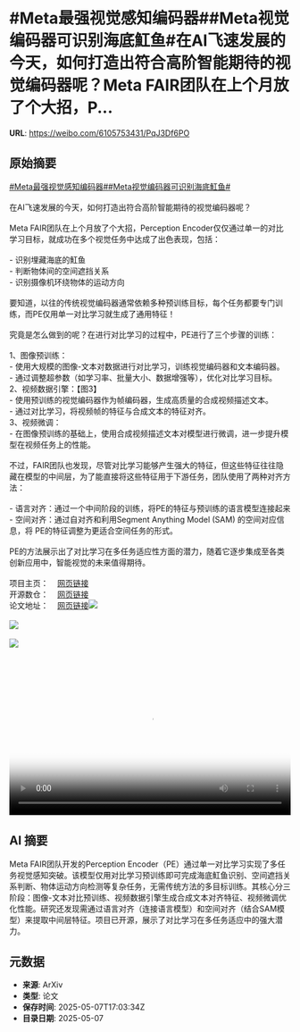 # #Meta最强视觉感知编码器##Meta视觉编码器可识别海底魟鱼#在AI飞速发展的今天，如何打造出符合高阶智能期待的视觉编码器呢？Meta FAIR团队在上个月放了个大招，P...

**URL**: https://weibo.com/6105753431/PqJ3Df6PO

## 原始摘要

<a href="https://m.weibo.cn/search?containerid=231522type%3D1%26t%3D10%26q%3D%23Meta%E6%9C%80%E5%BC%BA%E8%A7%86%E8%A7%89%E6%84%9F%E7%9F%A5%E7%BC%96%E7%A0%81%E5%99%A8%23&amp;extparam=%23Meta%E6%9C%80%E5%BC%BA%E8%A7%86%E8%A7%89%E6%84%9F%E7%9F%A5%E7%BC%96%E7%A0%81%E5%99%A8%23" data-hide=""><span class="surl-text">#Meta最强视觉感知编码器#</span></a><a href="https://m.weibo.cn/search?containerid=231522type%3D1%26t%3D10%26q%3D%23Meta%E8%A7%86%E8%A7%89%E7%BC%96%E7%A0%81%E5%99%A8%E5%8F%AF%E8%AF%86%E5%88%AB%E6%B5%B7%E5%BA%95%E9%AD%9F%E9%B1%BC%23&amp;extparam=%23Meta%E8%A7%86%E8%A7%89%E7%BC%96%E7%A0%81%E5%99%A8%E5%8F%AF%E8%AF%86%E5%88%AB%E6%B5%B7%E5%BA%95%E9%AD%9F%E9%B1%BC%23" data-hide=""><span class="surl-text">#Meta视觉编码器可识别海底魟鱼#</span></a><br><br>在AI飞速发展的今天，如何打造出符合高阶智能期待的视觉编码器呢？<br><br>Meta FAIR团队在上个月放了个大招，Perception Encoder仅仅通过单一的对比学习目标，就成功在多个视觉任务中达成了出色表现，包括：<br><br>- 识别埋藏海底的魟鱼<br>- 判断物体间的空间遮挡关系<br>- 识别摄像机环绕物体的运动方向<br><br>要知道，以往的传统视觉编码器通常依赖多种预训练目标，每个任务都要专门训练，而PE仅用单一对比学习就生成了通用特征！<br><br>究竟是怎么做到的呢？在进行对比学习的过程中，PE进行了三个步骤的训练：<br><br>1、图像预训练：<br>  - 使用大规模的图像-文本对数据进行对比学习，训练视觉编码器和文本编码器。<br>  - 通过调整超参数（如学习率、批量大小、数据增强等），优化对比学习目标。<br>2、视频数据引擎：【图3】<br>- 使用预训练的视觉编码器作为帧编码器，生成高质量的合成视频描述文本。<br>- 通过对比学习，将视频帧的特征与合成文本的特征对齐。<br>3、视频微调：<br>  - 在图像预训练的基础上，使用合成视频描述文本对模型进行微调，进一步提升模型在视频任务上的性能。<br><br>不过，FAIR团队也发现，尽管对比学习能够产生强大的特征，但这些特征往往隐藏在模型的中间层，为了能直接将这些特征用于下游任务，团队使用了两种对齐方法：<br><br>- 语言对齐：通过一个中间阶段的训练，将PE的特征与预训练的语言模型连接起来<br>- 空间对齐：通过自对齐和利用Segment Anything Model (SAM) 的空间对应信息，将 PE的特征调整为更适合空间任务的形式。<br><br>PE的方法展示出了对比学习在多任务适应性方面的潜力，随着它逐步集成至各类创新应用中，智能视觉的未来值得期待。<br><br>项目主页：<a href="https://weibo.cn/sinaurl?u=https%3A%2F%2Fai.meta.com%2Fblog%2Fmeta-fair-updates-perception-localization-reasoning%2F" data-hide=""><span class="url-icon"><img style="width: 1rem;height: 1rem" src="https://h5.sinaimg.cn/upload/2015/09/25/3/timeline_card_small_web_default.png" referrerpolicy="no-referrer"></span><span class="surl-text">网页链接</span></a><br>开源数仓：<a href="https://weibo.cn/sinaurl?u=https%3A%2F%2Fgithub.com%2Ffacebookresearch%2Fperception_models" data-hide=""><span class="url-icon"><img style="width: 1rem;height: 1rem" src="https://h5.sinaimg.cn/upload/2015/09/25/3/timeline_card_small_web_default.png" referrerpolicy="no-referrer"></span><span class="surl-text">网页链接</span></a><br>论文地址：<a href="https://weibo.cn/sinaurl?u=https%3A%2F%2Fai.meta.com%2Fresearch%2Fpublications%2Fperception-encoder-the-best-visual-embeddings-are-not-at-the-output-of-the-network%2F" data-hide=""><span class="url-icon"><img style="width: 1rem;height: 1rem" src="https://h5.sinaimg.cn/upload/2015/09/25/3/timeline_card_small_web_default.png" referrerpolicy="no-referrer"></span><span class="surl-text">网页链接</span></a><img style="" src="https://tvax4.sinaimg.cn/large/006Fd7o3ly1i16zjoyoonj30zk0k0gls.jpg" referrerpolicy="no-referrer"><br><br><img style="" src="https://tvax4.sinaimg.cn/large/006Fd7o3gy1i16zid1iaej30zk07q0z5.jpg" referrerpolicy="no-referrer"><br><br><img style="" src="https://tvax3.sinaimg.cn/large/006Fd7o3gy1i16zif6p7zj30k80c4dkf.jpg" referrerpolicy="no-referrer"><br><br><br clear="both"><div style="clear: both"></div><video controls="controls" poster="https://tvax3.sinaimg.cn/orj480/006Fd7o3ly1i16zjp1kzbj30zk0k0gls.jpg" style="width: 100%"><source src="https://f.video.weibocdn.com/o0/2DHu0JlIlx08o3FotxEY01041200a2sV0E010.mp4?label=mp4_720p&amp;template=1280x720.25.0&amp;ori=0&amp;ps=1CwnkDw1GXwCQx&amp;Expires=1746640912&amp;ssig=Dy%2B%2Bfgrd2O&amp;KID=unistore,video"><source src="https://f.video.weibocdn.com/o0/cpG66ld1lx08o3FnSbxe010412004CXC0E010.mp4?label=mp4_hd&amp;template=852x480.25.0&amp;ori=0&amp;ps=1CwnkDw1GXwCQx&amp;Expires=1746640912&amp;ssig=6rtRz9TvWR&amp;KID=unistore,video"><source src="https://f.video.weibocdn.com/o0/ykSmwx7llx08o3FnRPa8010412002TZj0E010.mp4?label=mp4_ld&amp;template=640x360.25.0&amp;ori=0&amp;ps=1CwnkDw1GXwCQx&amp;Expires=1746640912&amp;ssig=1y1QjCqfo0&amp;KID=unistore,video"><p>视频无法显示，请前往<a href="https://video.weibo.com/show?fid=1034%3A5163696867967025" target="_blank" rel="noopener noreferrer">微博视频</a>观看。</p></video>

## AI 摘要

Meta FAIR团队开发的Perception Encoder（PE）通过单一对比学习实现了多任务视觉感知突破。该模型仅用对比学习预训练即可完成海底魟鱼识别、空间遮挡关系判断、物体运动方向检测等复杂任务，无需传统方法的多目标训练。其核心分三阶段：图像-文本对比预训练、视频数据引擎生成合成文本对齐特征、视频微调优化性能。研究还发现需通过语言对齐（连接语言模型）和空间对齐（结合SAM模型）来提取中间层特征。项目已开源，展示了对比学习在多任务适应中的强大潜力。

## 元数据

- **来源**: ArXiv
- **类型**: 论文
- **保存时间**: 2025-05-07T17:03:34Z
- **目录日期**: 2025-05-07
